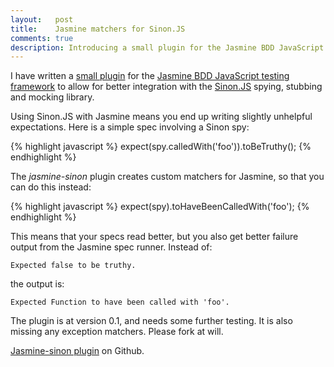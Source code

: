 ```yaml
---
layout:   post
title:    Jasmine matchers for Sinon.JS
comments: true
description: Introducing a small plugin for the Jasmine BDD JavaScript testing framework to allow for better matchers when using the Sinon.JS spying, stubbing and mocking library.
---
```


I have written a [small plugin](https://github.com/froots/jasmine-sinon) for the [Jasmine BDD JavaScript testing framework](http://pivotal.github.com/jasmine/) to allow for better integration with the [Sinon.JS](http://sinonjs.org/) spying, stubbing and mocking library.

Using Sinon.JS with Jasmine means you end up writing slightly unhelpful expectations. Here is a simple spec involving a Sinon spy:

{% highlight javascript %}
expect(spy.calledWith('foo')).toBeTruthy();
{% endhighlight %}

The _jasmine-sinon_ plugin creates custom matchers for Jasmine, so that you can do this instead:

{% highlight javascript %}
expect(spy).toHaveBeenCalledWith('foo');
{% endhighlight %}

This means that your specs read better, but you also get better failure output from the Jasmine spec runner. Instead of:

```
Expected false to be truthy.
```

the output is:

```
Expected Function to have been called with 'foo'.
```

The plugin is at version 0.1, and needs some further testing. It is also missing any exception matchers. Please fork at will.

[Jasmine-sinon plugin](https://github.com/froots/jasmine-sinon) on Github.
